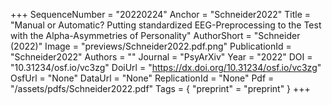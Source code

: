 +++
SequenceNumber = "20220224"
Anchor = "Schneider2022"
Title = "Manual or Automatic? Putting standardized EEG-Preprocessing to the Test with the Alpha-Asymmetries of Personality"
AuthorShort = "Schneider (2022)"
Image = "previews/Schneider2022.pdf.png"
PublicationId = "Schneider2022"
Authors = ""
Journal = "PsyArXiv"
Year = "2022"
DOI = "10.31234/osf.io/vc3zg"
DoiUrl = "https://dx.doi.org/10.31234/osf.io/vc3zg"
OsfUrl = "None"
DataUrl = "None"
ReplicationId = "None"
Pdf = "/assets/pdfs/Schneider2022.pdf"
Tags = { "preprint" = "preprint" }
+++